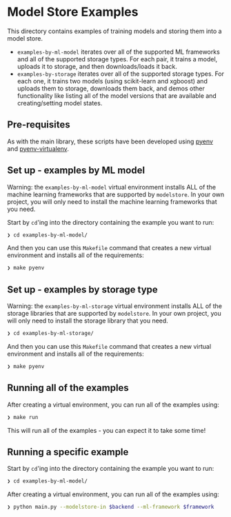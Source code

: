 # Model Store Examples

This directory contains examples of training models and storing them into a model store.

* `examples-by-ml-model` iterates over all of the supported ML frameworks and all of the supported storage types. For each pair, it trains a model, uploads it to storage, and then
downloads/loads it back. 
* `examples-by-storage` iterates over all of the supported storage types. For each one, it trains two models (using scikit-learn and xgboost) and uploads them to storage, downloads them back, and demos other functionality like listing all of the model versions that are available and creating/setting model states.

## Pre-requisites

As with the main library, these scripts have been developed using [pyenv](https://github.com/pyenv/pyenv) and [pyenv-virtualenv](https://github.com/pyenv/pyenv-virtualenv).

## Set up - examples by ML model

Warning: the `examples-by-ml-model` virtual environment installs ALL of the machine learning frameworks that are supported by `modelstore`. In your own project, you will only need to install the machine learning frameworks that you need.

Start by `cd`'ing into the directory containing the example you want to run:

```bash
❯ cd examples-by-ml-model/
```

And then you can use this `Makefile` command that creates a new virtual environment
and installs all of the requirements:

```bash
❯ make pyenv
```

## Set up - examples by storage type

Warning: the `examples-by-ml-storage` virtual environment installs ALL of the storage libraries that are supported by `modelstore`. In your own project, you will only need to install the storage library that you need.

```bash
❯ cd examples-by-ml-storage/
```

And then you can use this `Makefile` command that creates a new virtual environment
and installs all of the requirements:

```bash
❯ make pyenv
```

## Running all of the examples

After creating a virtual environment, you can run all of the examples using:

```bash
❯ make run
```

This will run all of the examples - you can expect it to take some time!

## Running a specific example

Start by `cd`'ing into the directory containing the example you want to run:

```bash
❯ cd examples-by-ml-model/
```

After creating a virtual environment, you can run all of the examples using:

```bash
❯ python main.py --modelstore-in $backend --ml-framework $framework
```
